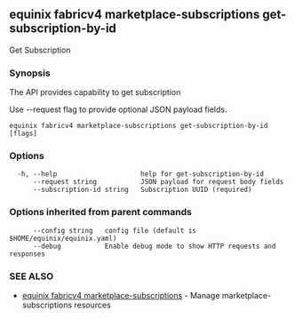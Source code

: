## equinix fabricv4 marketplace-subscriptions get-subscription-by-id

Get Subscription

### Synopsis

The API provides capability to get subscription

Use --request flag to provide optional JSON payload fields.

```
equinix fabricv4 marketplace-subscriptions get-subscription-by-id [flags]
```

### Options

```
  -h, --help                     help for get-subscription-by-id
      --request string           JSON payload for request body fields
      --subscription-id string   Subscription UUID (required)
```

### Options inherited from parent commands

```
      --config string   config file (default is $HOME/equinix/equinix.yaml)
      --debug           Enable debug mode to show HTTP requests and responses
```

### SEE ALSO

* [equinix fabricv4 marketplace-subscriptions](equinix_fabricv4_marketplace-subscriptions.md)	 - Manage marketplace-subscriptions resources

